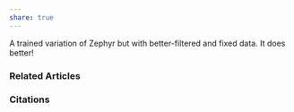 ```yaml
---
share: true
---
```


A trained variation of Zephyr but with better-filtered and fixed data. It does better!

### Related Articles

### Citations

